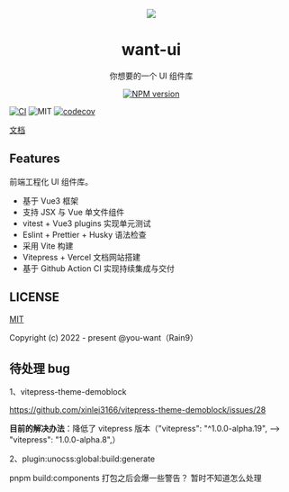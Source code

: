 <p align="center">
<img src="https://github.com/you-want/want-ui/blob/main/docs/logo.pngssss"/>
</p>

<h1 align="center">want-ui</h1>

<p align="center">
你想要的一个 UI 组件库
</p>

<p align="center"><a href="https://www.npmjs.com/package/@you-want/want-ui"><img src="https://img.shields.io/npm/v/@you-want/want-ui?color=c95f8b&amp;label=" alt="NPM version"></a></p>

[![CI](https://github.com/you-want/want-ui/actions/workflows/main.yml/badge.svg?branch=main)](https://github.com/you-want/want-ui/actions/workflows/main.yml)
![MIT](https://img.shields.io/github/license/you-want/want-ui?color=red)
[![codecov](https://codecov.io/gh/you-want/want-ui/branch/main/graph/badge.svg?token=7QHP5W7BHZ)](https://codecov.io/gh/you-want/want-ui)

[文档](https://want-ui.vercel.app/)

## Features

前端工程化 UI 组件库。

- 基于 Vue3 框架
- 支持 JSX 与 Vue 单文件组件
- vitest + Vue3 plugins 实现单元测试
- Eslint + Prettier + Husky 语法检查
- 采用 Vite 构建
- Vitepress + Vercel 文档网站搭建
- 基于 Github Action CI 实现持续集成与交付

## LICENSE

[MIT](../../LICENSE)

Copyright (c) 2022 - present @you-want（Rain9）

## 待处理 bug

1、vitepress-theme-demoblock

<https://github.com/xinlei3166/vitepress-theme-demoblock/issues/28>

**目前的解决办法**：降低了 vitepress 版本（"vitepress": "^1.0.0-alpha.19", ——> "vitepress": "1.0.0-alpha.8",）

2、plugin:unocss:global:build:generate

pnpm build:components 打包之后会爆一些警告？ 暂时不知道怎么处理
